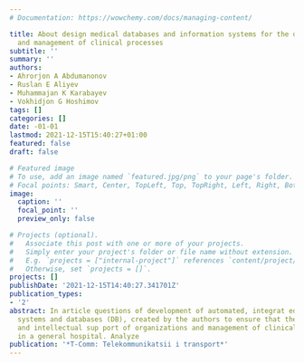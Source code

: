 ```yaml
---
# Documentation: https://wowchemy.com/docs/managing-content/

title: About design medical databases and information systems for the organization
  and management of clinical processes
subtitle: ''
summary: ''
authors:
- Ahrorjon A Abdumanonov
- Ruslan E Aliyev
- Muhammajan K Karabayev
- Vokhidjon G Hoshimov
tags: []
categories: []
date: -01-01
lastmod: 2021-12-15T15:40:27+01:00
featured: false
draft: false

# Featured image
# To use, add an image named `featured.jpg/png` to your page's folder.
# Focal points: Smart, Center, TopLeft, Top, TopRight, Left, Right, BottomLeft, Bottom, BottomRight.
image:
  caption: ''
  focal_point: ''
  preview_only: false

# Projects (optional).
#   Associate this post with one or more of your projects.
#   Simply enter your project's folder or file name without extension.
#   E.g. `projects = ["internal-project"]` references `content/project/deep-learning/index.md`.
#   Otherwise, set `projects = []`.
projects: []
publishDate: '2021-12-15T14:40:27.341701Z'
publication_types:
- '2'
abstract: In article questions of development of automated, integrat ed information
  systems and databases (DB), created by the authors to ensure that the information
  and intellectual sup port of organizations and management of clinical processes
  in a general hospital. Analyze
publication: '*T-Comm: Telekommunikatsii i transport*'
---
```

